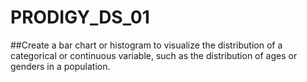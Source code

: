 # PRODIGY_DS_01

##Create a bar chart or histogram to visualize the distribution of a categorical or continuous variable, such as the distribution of ages or genders in a population.
